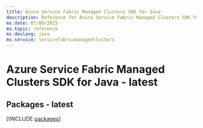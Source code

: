 ```yaml
---
title: Azure Service Fabric Managed Clusters SDK for Java
description: Reference for Azure Service Fabric Managed Clusters SDK for Java
ms.date: 07/09/2025
ms.topic: reference
ms.devlang: java
ms.service: servicefabricmanagedclusters
---
```

# Azure Service Fabric Managed Clusters SDK for Java - latest
## Packages - latest
[!INCLUDE [packages](service-fabric-managed-clusters-index.md)]